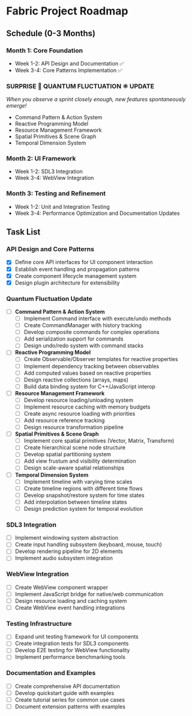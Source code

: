 # Fabric Project Roadmap

## Schedule (0-3 Months)

### Month 1: Core Foundation
- Week 1-2: API Design and Documentation ✅
- Week 3-4: Core Patterns Implementation ✅

### SURPRISE 🎉 QUANTUM FLUCTUATION ⚛️ UPDATE
*When you observe a sprint closely enough, new features spontaneously emerge!*
- Command Pattern & Action System
- Reactive Programming Model
- Resource Management Framework
- Spatial Primitives & Scene Graph
- Temporal Dimension System

### Month 2: UI Framework
- Week 1-2: SDL3 Integration
- Week 3-4: WebView Integration

### Month 3: Testing and Refinement
- Week 1-2: Unit and Integration Testing
- Week 3-4: Performance Optimization and Documentation Updates

## Task List

### API Design and Core Patterns
- [x] Define core API interfaces for UI component interaction
- [x] Establish event handling and propagation patterns
- [x] Create component lifecycle management system
- [x] Design plugin architecture for extensibility

### Quantum Fluctuation Update
- [ ] **Command Pattern & Action System**
  - [ ] Implement Command interface with execute/undo methods
  - [ ] Create CommandManager with history tracking
  - [ ] Develop composite commands for complex operations
  - [ ] Add serialization support for commands
  - [ ] Design undo/redo system with command stacks

- [ ] **Reactive Programming Model**
  - [ ] Create Observable/Observer templates for reactive properties
  - [ ] Implement dependency tracking between observables
  - [ ] Add computed values based on reactive properties
  - [ ] Design reactive collections (arrays, maps) 
  - [ ] Build data binding system for C++/JavaScript interop

- [ ] **Resource Management Framework**
  - [ ] Develop resource loading/unloading system
  - [ ] Implement resource caching with memory budgets
  - [ ] Create async resource loading with priorities
  - [ ] Add resource reference tracking
  - [ ] Design resource transformation pipeline

- [ ] **Spatial Primitives & Scene Graph**
  - [ ] Implement core spatial primitives (Vector, Matrix, Transform)
  - [ ] Create hierarchical scene node structure
  - [ ] Develop spatial partitioning system
  - [ ] Add view frustum and visibility determination
  - [ ] Design scale-aware spatial relationships

- [ ] **Temporal Dimension System**
  - [ ] Implement timeline with varying time scales
  - [ ] Create timeline regions with different time flows
  - [ ] Develop snapshot/restore system for time states
  - [ ] Add interpolation between timeline states
  - [ ] Design prediction system for temporal evolution

### SDL3 Integration
- [ ] Implement windowing system abstraction
- [ ] Create input handling subsystem (keyboard, mouse, touch)
- [ ] Develop rendering pipeline for 2D elements
- [ ] Implement audio subsystem integration

### WebView Integration
- [ ] Create WebView component wrapper
- [ ] Implement JavaScript bridge for native/web communication
- [ ] Design resource loading and caching system
- [ ] Create WebView event handling integrations

### Testing Infrastructure
- [ ] Expand unit testing framework for UI components
- [ ] Create integration tests for SDL3 components
- [ ] Develop E2E testing for WebView functionality
- [ ] Implement performance benchmarking tools

### Documentation and Examples
- [ ] Create comprehensive API documentation
- [ ] Develop quickstart guide with examples
- [ ] Create tutorial series for common use cases
- [ ] Document extension patterns with examples
